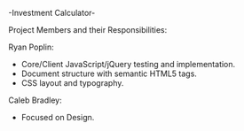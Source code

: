 -Investment Calculator-

Project Members and their Responsibilities:

Ryan Poplin: 

- Core/Client JavaScript/jQuery testing and implementation.
- Document structure with semantic HTML5 tags.
- CSS layout and typography.

Caleb Bradley:

- Focused on Design.
